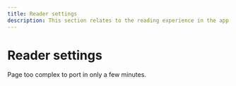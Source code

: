 ```yaml
---
title: Reader settings
description: This section relates to the reading experience in the app and navigating the reader.
---
```


# Reader settings

Page too complex to port in only a few minutes.
